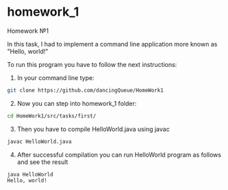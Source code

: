 # homework_1
Homework №1

In this task, I had to implement a command line application more known as "Hello, world!"

To run this program you have to follow the next instructions:

1. In your command line type: 
  ```bash
  git clone https://github.com/dancingQueue/HomeWork1
  ```
  
2. Now you can step into homework_1 folder: 
  ```bash
  cd HomeWork1/src/tasks/first/
  ```
  
3. Then you have to compile HelloWorld.java using javac
  ```bash
  javac HelloWorld.java
  ```


4. After successful compilation you can run HelloWorld program as follows and see the result
  ```bash
  java HelloWorld
  Hello, world!
  ```
